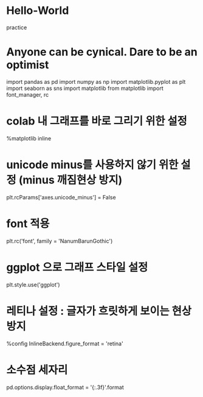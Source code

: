 # Hello-World
practice
# Anyone can be cynical. Dare to be an optimist

import pandas as pd
import numpy as np
import matplotlib.pyplot as plt
import seaborn as sns
import matplotlib
from matplotlib import font_manager, rc

# colab 내 그래프를 바로 그리기 위한 설정
%matplotlib inline

# unicode minus를 사용하지 않기 위한 설정 (minus 깨짐현상 방지)
plt.rcParams['axes.unicode_minus'] = False

# font 적용
plt.rc('font', family = 'NanumBarunGothic')

# ggplot 으로 그래프 스타일 설정
plt.style.use('ggplot')

# 레티나 설정 : 글자가 흐릿하게 보이는 현상 방지
%config InlineBackend.figure_format = 'retina'

# 소수점 세자리
pd.options.display.float_format = '{:.3f}'.format
